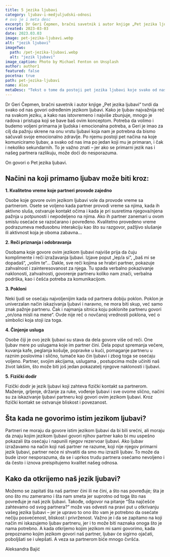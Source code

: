 ```yaml
---
title: 5 jezika ljubavi
category: ljubav-i-medjuljudski-odnosi
# ovo je i meta desc
excerpt: Dr Geri Čepmen, bračni savetnik i autor knjige „Pet jezika ljubavi“ tvrdi da svako od nas govori određenim jezikom ljubavi.
created: 2023-03-03
date: 2023.03.03
image: pet-jezika-ljubavi.webp
alt: "jezik ljubavi"
imageTwo:
  path: /pet-jezika-ljubavi.webp
  alt: "jezik ljubavi"
image_caption: Photo by Michael Fenton on Unsplash
author: author1
featured: false
pocetna: true
path: pet-jezika-ljubavi
name: Aloo
metaDesc: "Tekst o tome da postoji pet jezika ljubavi koje svako od nas poseduje i koji čuvaju naše emotivno zdravlje. Šta ako partneri ne govore istim jezikom ljubavi?"
---
```



Dr Geri Čepmen, bračni savetnik i autor knjige „Pet jezika ljubavi“ tvrdi da svako od nas govori određenim jezikom ljubavi. Kako je ljubav najvažnija reč na svakom jeziku, a kako nas istovremeno i najviše zbunjuje, mnogo je radova i pristupa koji se bave baš ovim konceptom. Potreba da volimo i budemo voljeni primarna je ljudska i emocionalna potreba, a Geri je imao za cilj da pažnju skrene na onu vrstu ljubavi koja nam je potrebna da bismo sačuvali svoje emocionalno zdravlje. Po njemu postoji pet načina na koje komuniciramo ljubav, a svako od nas ima po jedan koji mu je primaran, i čak i nekoliko sekundarnih.  To je važno znati – jer ako se primarni jezik nas i našeg partnera razlikuju, može doći do nesporazuma.

On govori o Pet jezika ljubavi.

## Načini na koji primamo ljubav može biti kroz: 

**1. Kvalitetno vreme koje partneri provode zajedno**

Osobe koje govore ovim jezikom ljubavi vole da provode vreme sa partnerom. Osete se voljeno kada partner provodi vreme sa njima, kada ih aktivno sluša, ostvaruje kontakt očima i kada je pri susretima njegova/njena pažnja u potpunosti i nepodeljeno na njima. Ako ih partner zanemari u ovom smislu osećaće se razočarano i povređeno. Kvalitetno provedeno vreme podrazumeva međusobnu interakciju kao što su razgovor, pažljivo slušanje ili aktivnost koja je oboma zabavna...

**2. Reči priznanja i odobravanja**

Osobama koje govore ovim jezikom ljubavi  najviše prija da čuju komplimente i reči izražavanja ljubavi. Izjave poput „lep/a si“, „baš mi se dopadaš“, „volim te“...  Dakle, sve reči kojima se hrabri partner, pokazuje zahvalnost i zainteresovanost za njega. Tu spada verbalno pokazivanje naklonosti, zahvalnosti, govorenje partneru koliko nam znači, verbalna podrška, kao i češća potreba za komunikacijom. 

**3. Pokloni**

Neki ljudi se osećaju najvoljenijim kada od partnera dobiju poklon. Poklon je univerzalan način iskazivanja ljubavi i naravno, ne mora biti skup, već samo znak pažnje partneru. Čak i najmanja sitnica koju poklonite partneru govori „on/ona misli na mene“. Ovde nije reč o novčanoj vrednosti poklona, već o simbolici koja stoji iza toga. 

**4. Činjenje usluga**

Osobe čiji je ovo jezik ljubavi su stava da dela govore više od reči. One  ljubav mere po uslugama koje im partner čini. Dela poput spremanja večere, kuvanja kafe, peglanja košulje, popravke u kući, pomaganje partneru u raznim poslovima i slično, tumače kao čin ljubavi i zbog toga se osećaju voljeno.  Partner, svojim akcijama, uslugama , postupcima može učiniti naš život lakšim, što može biti još jedan pokazatelj njegove naklonosti i ljubavi.

**5. Fizički dodir**

Fizički dodir je jezik ljubavi koji zahteva fizički kontakt sa partnerom. Maženje, grljenje, držanje za ruke, vođenje ljubavi i sve ovome slično, načini su za iskazivanje ljubavi partneru koji govori ovim jezikom ljubavi. Kroz fizički kontakt se ostvaruje bliskost i povezanost.

## Šta kada ne govorimo istim jezikom ljubavi?

Partneri ne moraju da govore istim jezikom ljubavi da bi bili srećni, ali moraju da znaju kojim jezikom ljubavi govori njihov partner kako bi mu uspešno pokazali šta osećaju i napunili njegov rezervoar ljubavi. Ako ljubav izražavamo na način koji naš partner ne razume, koji nije njegov primarni jezik ljubavi, partner neće ni shvatiti da smo mu izrazili ljubav. To može da bude izvor nesporazuma, da se i uprkos trudu partnera osećamo nevoljeno i da često i iznova preispitujemo kvalitet našeg  odnosa.

## Kako da otkrijemo naš jezik ljubavi?

Možemo se zapitati šta naš partner čini ili ne čini, a  što nas povređuje; šta je ono što mu zameramo i šta nam smeta jer suprotno od toga što nas povređuje je naš jezik ljubavi. Takođe, odgovor na pitanje “Šta najčešće zahtevamo od svog partnera?” može vas odvesti na pravi put u otkrivanju vašeg jezika ljubavi – jer je upravo to ono što vam je potrebno da osećate nečiju posvećenost, bliskost i privrženost. Važno je i da se zapitamo na koji način mi iskazujemo ljubav partneru, jer i to može biti naznaka onoga što je nama potrebno. A kada otkrijemo kojim jezikom mi sami govorimo, kada prepoznamo kojim jezikom govori naš partner, ljubav će sigirno ojačati, poboljšati se i ulepšati. A veza sa partnerom biće mnogo čvršća.

 
 Aleksandra Bajić
